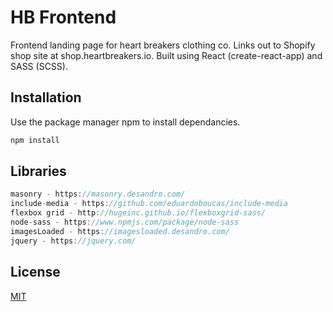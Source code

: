 # HB Frontend

Frontend landing page for heart breakers clothing co. Links out to Shopify shop site at shop.heartbreakers.io. Built using React (create-react-app) and SASS (SCSS).

## Installation

Use the package manager npm to install dependancies.

```bash
npm install
```

## Libraries

```javascript
masonry - https://masonry.desandro.com/
include-media - https://github.com/eduardoboucas/include-media
flexbox grid - http://hugeinc.github.io/flexboxgrid-sass/
node-sass - https://www.npmjs.com/package/node-sass
imagesLoaded - https://imagesloaded.desandro.com/
jquery - https://jquery.com/

```

## License

[MIT](https://choosealicense.com/licenses/mit/)
